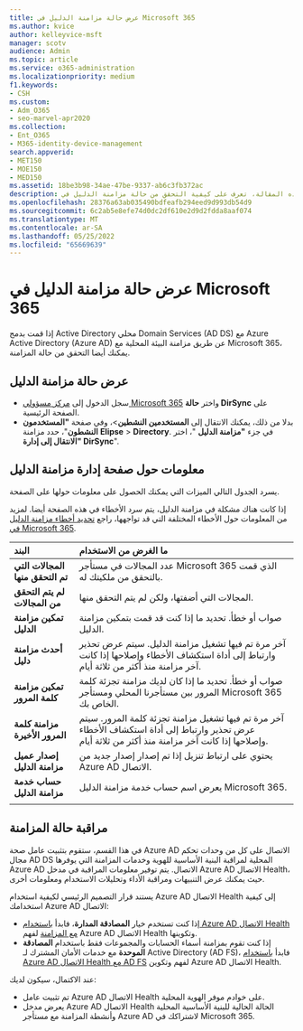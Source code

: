 ```yaml
---
title: عرض حالة مزامنة الدليل في Microsoft 365
ms.author: kvice
author: kelleyvice-msft
manager: scotv
audience: Admin
ms.topic: article
ms.service: o365-administration
ms.localizationpriority: medium
f1.keywords:
- CSH
ms.custom:
- Adm_O365
- seo-marvel-apr2020
ms.collection:
- Ent_O365
- M365-identity-device-management
search.appverid:
- MET150
- MOE150
- MED150
ms.assetid: 18be3b98-34ae-47be-9337-ab6c3fb372ac
description: في هذه المقالة، تعرف على كيفية التحقق من حالة مزامنة الدليل في Office 365.
ms.openlocfilehash: 28376a63ab035490bdfeafb294eed9d993db54d9
ms.sourcegitcommit: 6c2ab5e8efe74d0dc2df610e2d9d2fdda8aaf074
ms.translationtype: MT
ms.contentlocale: ar-SA
ms.lasthandoff: 05/25/2022
ms.locfileid: "65669639"
---
```

# <a name="view-directory-synchronization-status-in-microsoft-365"></a>عرض حالة مزامنة الدليل في Microsoft 365

إذا قمت بدمج Active Directory محلي Domain Services (AD DS) مع Azure Active Directory (Azure AD) عن طريق مزامنة البيئة المحلية مع Microsoft 365، يمكنك أيضا التحقق من حالة المزامنة.
  
## <a name="view-directory-synchronization-status"></a>عرض حالة مزامنة الدليل

- سجل الدخول إلى [مركز مسؤولي Microsoft 365](https://admin.microsoft.com) واختر **حالة DirSync** على الصفحة الرئيسية.
- بدلا من ذلك، يمكنك الانتقال إلى **المستخدمين النشطين**\>، وفي صفحة **"المستخدمون النشطون**"، حدد مزامنة **Elipse** \> **Directory**. في جزء **"مزامنة الدليل** "، اختر **"الانتقال إلى إدارة DirSync**".

## <a name="information-on-the-manage-directory-synchronization-page"></a>معلومات حول صفحة إدارة مزامنة الدليل

يسرد الجدول التالي الميزات التي يمكنك الحصول على معلومات حولها على الصفحة.
  
إذا كانت هناك مشكلة في مزامنة الدليل، يتم سرد الأخطاء في هذه الصفحة أيضا. لمزيد من المعلومات حول الأخطاء المختلفة التي قد تواجهها، راجع [تحديد أخطاء مزامنة الدليل في Microsoft 365](identify-directory-synchronization-errors.md).
  
|البند|ما الغرض من الاستخدام|
|:-----|:-----|
|**المجالات التي تم التحقق منها** | عدد المجالات في مستأجر Microsoft 365 الذي قمت بالتحقق من ملكيتك له. |
|**لم يتم التحقق من المجالات** | المجالات التي أضفتها، ولكن لم يتم التحقق منها. |
|**تمكين مزامنة الدليل** |صواب أو خطأ. تحديد ما إذا كنت قد قمت بتمكين مزامنة الدليل. |
|**أحدث مزامنة دليل** | آخر مرة تم فيها تشغيل مزامنة الدليل. سيتم عرض تحذير وارتباط إلى أداة استكشاف الأخطاء وإصلاحها إذا كانت آخر مزامنة منذ أكثر من ثلاثة أيام. |
|**تمكين مزامنة كلمة المرور** | صواب أو خطأ. تحديد ما إذا كان لديك مزامنة تجزئة كلمة المرور بين مستأجرنا المحلي ومستأجر Microsoft 365 الخاص بك. |
|**مزامنة كلمة المرور الأخيرة** | آخر مرة تم فيها تشغيل مزامنة تجزئة كلمة المرور. سيتم عرض تحذير وارتباط إلى أداة استكشاف الأخطاء وإصلاحها إذا كانت آخر مزامنة منذ أكثر من ثلاثة أيام. |
|**إصدار عميل مزامنة الدليل** | يحتوي على ارتباط تنزيل إذا تم إصدار إصدار جديد من Azure AD الاتصال. |
|**حساب خدمة مزامنة الدليل** | يعرض اسم حساب خدمة مزامنة الدليل Microsoft 365. |
|||

## <a name="monitor-synchronization-health"></a>مراقبة حالة المزامنة

في هذا القسم، ستقوم بتثبيت عامل صحة Azure AD الاتصال على كل من وحدات تحكم مجال AD DS المحلية لمراقبة البنية الأساسية للهوية وخدمات المزامنة التي يوفرها Azure AD الاتصال. يتم توفير معلومات المراقبة في مدخل Azure AD الاتصال Health، حيث يمكنك عرض التنبيهات ومراقبة الأداء وتحليلات الاستخدام ومعلومات أخرى.

يستند قرار التصميم الرئيسي لكيفية استخدام Azure AD الاتصال Health إلى كيفية استخدامك Azure AD الاتصال:

- إذا كنت تستخدم خيار **المصادقة المدارة**، فابدأ [باستخدام Azure AD الاتصال Health مع المزامنة](/azure/active-directory/connect-health/active-directory-aadconnect-health-sync) لفهم Azure AD الاتصال Health وتكوينها.
- إذا كنت تقوم بمزامنة أسماء الحسابات والمجموعات فقط باستخدام **المصادقة الموحدة** مع خدمات الأمان المشترك لـ Active Directory (AD FS)، فابدأ [باستخدام Azure AD الاتصال Health مع AD FS](/azure/active-directory/connect-health/active-directory-aadconnect-health-adfs) لفهم وتكوين Azure AD الاتصال Health.

عند الاكتمال، سيكون لديك:

- تم تثبيت عامل Azure AD الاتصال Health على خوادم موفر الهوية المحلية.
- يعرض مدخل Azure AD الاتصال Health الحالة الحالية للبنية الأساسية المحلية وأنشطة المزامنة مع مستأجر Azure AD لاشتراكك في Microsoft 365.
